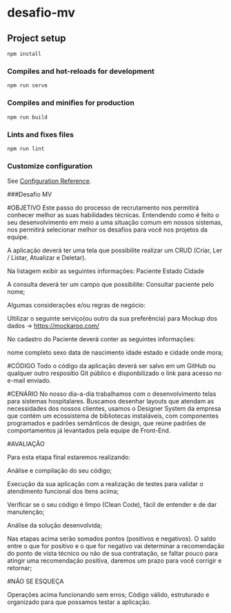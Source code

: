 # desafio-mv

## Project setup
```
npm install
```

### Compiles and hot-reloads for development
```
npm run serve
```

### Compiles and minifies for production
```
npm run build
```

### Lints and fixes files
```
npm run lint
```

### Customize configuration
See [Configuration Reference](https://cli.vuejs.org/config/).

###Desafio MV

#OBJETIVO
Este passo do processo de recrutamento nos permitirá conhecer melhor as suas habilidades técnicas.
Entendendo como é feito o seu desenvolvimento em meio a uma situação comum em nossos sistemas, nos permitirá selecionar melhor os desafios para você nos projetos da equipe.

A aplicação deverá ter uma tela que possibilite realizar um CRUD (Criar, Ler / Listar, Atualizar e Deletar).


Na listagem exibir as seguintes informações:
Paciente
Estado
Cidade


A consulta deverá ter um campo que possibilite:
Consultar paciente pelo nome;



Algumas considerações e/ou regras de negócio:


Ultilizar o seguinte serviço(ou outro da sua preferência) para Mockup dos dados -> https://mockaroo.com/


No cadastro do Paciente deverá conter as seguintes informações:


nome completo
sexo
data de nascimento
idade
estado e cidade onde mora;



#CÓDIGO
Todo o código da aplicação deverá ser salvo em um GitHub ou qualquer outro resposítio Git público e disponbilizado o link para acesso no e-mail enviado. 



#CENÁRIO
No nosso dia-a-dia trabalhamos com o desenvolvimento telas para sistemas hospitalares. Buscamos desenhar layouts que atendam as necessidades dos nossos clientes, usamos o Designer System da empresa que contém um ecossistema de bibliotecas instaláveis, com componentes programados e padrões semânticos de design, que reúne padrões de comportamentos já levantados pela equipe de Front-End.




#AVALIAÇÃO

Para esta etapa final estaremos realizando:


Análise e compilação do seu código;

Execução da sua aplicação com a realização de testes para validar o atendimento funcional dos itens acima;


Verificar se o seu código é limpo (Clean Code), fácil de entender e de dar manutenção;


Análise da solução desenvolvida;


Nas etapas acima serão somados pontos (positivos e negativos). O saldo entre o que for positivo e o que for negativo vai determinar a recomendação do ponto de vista técnico ou não de sua contratação, se faltar pouco para atingir uma recomendação positiva, daremos um prazo para você corrigir e retornar;



#NÃO SE ESQUEÇA

Operações acima funcionando sem erros;
Código válido, estruturado e organizado para que possamos testar a aplicação.
